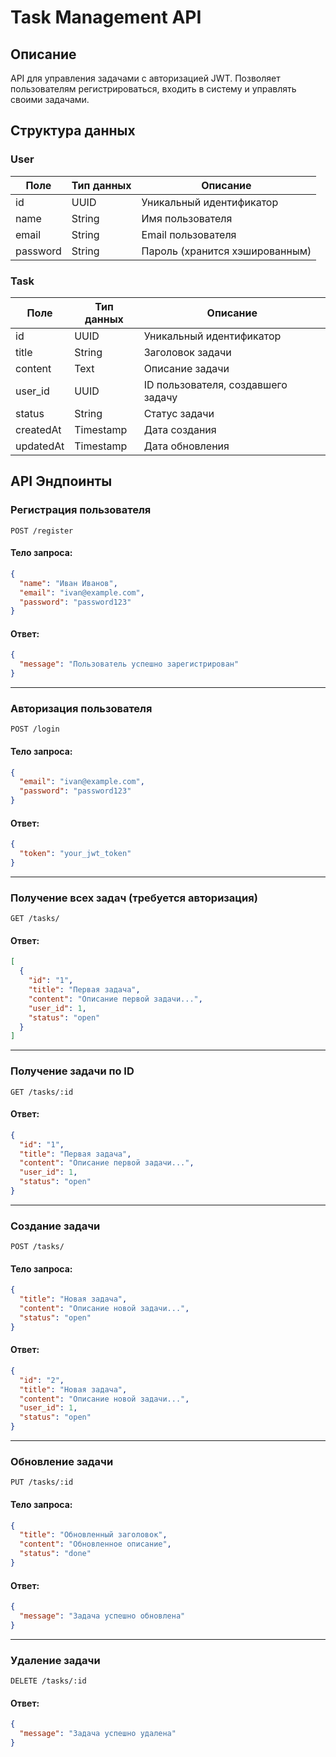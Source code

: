 # Task Management API

## Описание
API для управления задачами с авторизацией JWT. Позволяет пользователям регистрироваться, входить в систему и управлять своими задачами.

## Структура данных

### User
| Поле    | Тип данных | Описание             |
|---------|-----------|----------------------|
| id      | UUID      | Уникальный идентификатор |
| name    | String    | Имя пользователя |
| email   | String    | Email пользователя |
| password | String   | Пароль (хранится хэшированным) |

### Task
| Поле    | Тип данных | Описание             |
|---------|-----------|----------------------|
| id      | UUID      | Уникальный идентификатор |
| title   | String    | Заголовок задачи |
| content | Text      | Описание задачи |
| user_id | UUID      | ID пользователя, создавшего задачу |
| status  | String    | Статус задачи |
| createdAt | Timestamp | Дата создания |
| updatedAt | Timestamp | Дата обновления |

## API Эндпоинты

### Регистрация пользователя
`POST /register`
#### Тело запроса:
```json
{
  "name": "Иван Иванов",
  "email": "ivan@example.com",
  "password": "password123"
}
```
#### Ответ:
```json
{
  "message": "Пользователь успешно зарегистрирован"
}
```

---

### Авторизация пользователя
`POST /login`
#### Тело запроса:
```json
{
  "email": "ivan@example.com",
  "password": "password123"
}
```
#### Ответ:
```json
{
  "token": "your_jwt_token"
}
```

---

### Получение всех задач (требуется авторизация)
`GET /tasks/`
#### Ответ:
```json
[
  {
    "id": "1",
    "title": "Первая задача",
    "content": "Описание первой задачи...",
    "user_id": 1,
    "status": "open"
  }
]
```

---

### Получение задачи по ID
`GET /tasks/:id`
#### Ответ:
```json
{
  "id": "1",
  "title": "Первая задача",
  "content": "Описание первой задачи...",
  "user_id": 1,
  "status": "open"
}
```

---

### Создание задачи
`POST /tasks/`
#### Тело запроса:
```json
{
  "title": "Новая задача",
  "content": "Описание новой задачи...",
  "status": "open"
}
```
#### Ответ:
```json
{
  "id": "2",
  "title": "Новая задача",
  "content": "Описание новой задачи...",
  "user_id": 1,
  "status": "open"
}
```

---

### Обновление задачи
`PUT /tasks/:id`
#### Тело запроса:
```json
{
  "title": "Обновленный заголовок",
  "content": "Обновленное описание",
  "status": "done"
}
```
#### Ответ:
```json
{
  "message": "Задача успешно обновлена"
}
```

---

### Удаление задачи
`DELETE /tasks/:id`
#### Ответ:
```json
{
  "message": "Задача успешно удалена"
}
```

